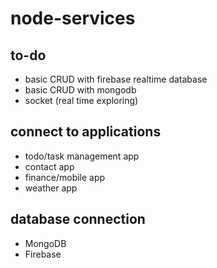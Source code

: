 # node-services

## to-do

-   basic CRUD with firebase realtime database
-   basic CRUD with mongodb
-   socket (real time exploring)

## connect to applications

-   todo/task management app
-   contact app
-   finance/mobile app
-   weather app

## database connection

-   MongoDB
-   Firebase

